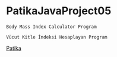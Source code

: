# PatikaJavaProject05

```
Body Mass Index Calculator Program
```

```
Vücut Kitle İndeksi Hesaplayan Program
```

[Patika](https://www.patika.dev)

